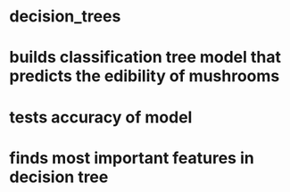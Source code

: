 # decision_trees
# builds classification tree model that predicts the edibility of mushrooms
# tests accuracy of model
# finds most important features in decision tree
